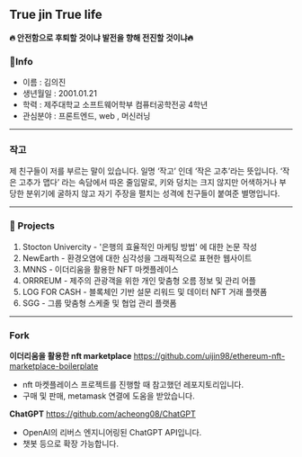 ## True jin True life

<b> :fire: 안전함으로 후퇴할 것이냐 발전을 향해 전진할 것이냐:fire:</b>
<br>

### :woman:Info

- 이름 : 김의진
- 생년월일 : 2001.01.21
- 학력 : 제주대학교 소프트웨어학부 컴퓨터공학전공 4학년
- 관심분야 : 프론트엔드, web , 머신러닝

---

### 작고

제 친구들이 저를 부르는 말이 있습니다. 일명 ‘작고’ 인데 ‘작은 고추’라는 뜻입니다. ‘작은 고추가 맵다’ 라는 속담에서 따온 줄임말로, 키와 덩치는 크지 않지만 어색하거나 부당한 분위기에 굴하지 않고 자기 주장을 펼치는 성격에 친구들이 붙여준 별명입니다.

---

### :page_with_curl: Projects
1. Stocton Univercity - '은행의 효율적인 마케팅 방법' 에 대한 논문 작성
2. NewEarth - 환경오염에 대한 심각성을 그래픽적으로 표현한 웹사이트
3. MNNS - 이더리움을 활용한 NFT 마켓플레이스 
4. ORRREUM - 제주의 관광객을 위한 개인 맞춤형 오름 정보 및 관리 어플
5. LOG FOR CASH - 블록체인 기반 설문 리워드 및 데이터 NFT 거래 플랫폼
6. SGG - 그룹 맞춤형 스케줄 및 협업 관리 플랫폼

---

### Fork

**이더리움을 활용한 nft marketplace**
https://github.com/uijin98/ethereum-nft-marketplace-boilerplate

- nft 마켓플레이스 프로젝트를 진행할 때 참고했던 레포지토리입니다.
- 구매 및 판매, metamask 연결에 도움을 받았습니다.

**ChatGPT**
https://github.com/acheong08/ChatGPT

- OpenAI의 리버스 엔지니어링된 ChatGPT API입니다.
- 챗봇 등으로 확장 가능합니다.
